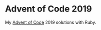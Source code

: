 #  Advent of Code 2019
My [Advent of Code](https://adventofcode.com/2019) 2019 solutions with Ruby.
